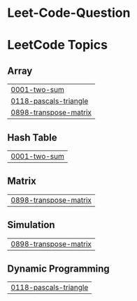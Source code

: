 # Leet-Code-Question
<!---LeetCode Topics Start-->
# LeetCode Topics
## Array
|  |
| ------- |
| [0001-two-sum](https://github.com/onemanAnurag/Leet-Code-Question/tree/master/0001-two-sum) |
| [0118-pascals-triangle](https://github.com/onemanAnurag/Leet-Code-Question/tree/master/0118-pascals-triangle) |
| [0898-transpose-matrix](https://github.com/onemanAnurag/Leet-Code-Question/tree/master/0898-transpose-matrix) |
## Hash Table
|  |
| ------- |
| [0001-two-sum](https://github.com/onemanAnurag/Leet-Code-Question/tree/master/0001-two-sum) |
## Matrix
|  |
| ------- |
| [0898-transpose-matrix](https://github.com/onemanAnurag/Leet-Code-Question/tree/master/0898-transpose-matrix) |
## Simulation
|  |
| ------- |
| [0898-transpose-matrix](https://github.com/onemanAnurag/Leet-Code-Question/tree/master/0898-transpose-matrix) |
## Dynamic Programming
|  |
| ------- |
| [0118-pascals-triangle](https://github.com/onemanAnurag/Leet-Code-Question/tree/master/0118-pascals-triangle) |
<!---LeetCode Topics End-->